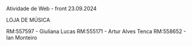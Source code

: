 Atividade de Web - front 
23.09.2024

LOJA DE MÚSICA

RM:557597 - Giuliana Lucas
RM:555171 - Artur Alves Tenca
RM:558652 - Ian Monteiro 
